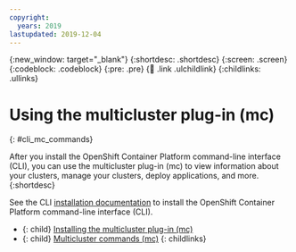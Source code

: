 ```yaml
---
copyright:
  years: 2019
lastupdated: 2019-12-04
---
```


{:new_window: target="_blank"}
{:shortdesc: .shortdesc}
{:screen: .screen}
{:codeblock: .codeblock}
{:pre: .pre}
{:child: .link .ulchildlink}
{:childlinks: .ullinks}

# Using the multicluster plug-in (mc)
{: #cli_mc_commands}

After you install the OpenShift Container Platform command-line interface (CLI), you can use the multicluster plug-in (mc) to view information about your clusters, manage your clusters, deploy applications, and more.
{:shortdesc}

See the CLI [installation documentation](https://access.redhat.com/documentation/en-us/openshift_container_platform/4.3/html/cli_tools/openshift-cli-oc) to install the OpenShift Container Platform command-line interface (CLI).

- {: child} [Installing the multicluster plug-in (mc)](installing_mc_plugin.md)
- {: child} [Multicluster commands (mc)](cli_mc_commands.md)
{: childlinks}
